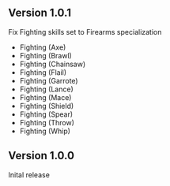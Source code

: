 ## Version 1.0.1

Fix Fighting skills set to Firearms specialization
- Fighting (Axe)
- Fighting (Brawl)
- Fighting (Chainsaw)
- Fighting (Flail)
- Fighting (Garrote)
- Fighting (Lance)
- Fighting (Mace)
- Fighting (Shield)
- Fighting (Spear)
- Fighting (Throw)
- Fighting (Whip)

## Version 1.0.0

Inital release
